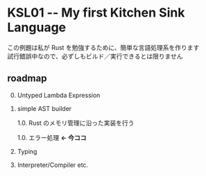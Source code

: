 # KSL01 -- My first Kitchen Sink Language

この例題は私が Rust を勉強するために、簡単な言語処理系を作ります  
試行錯誤中なので、必ずしもビルド／実行できるとは限りません

## roadmap

0. Untyped Lambda Expression

0. simple AST builder

	1.0. Rust のメモリ管理に沿った実装を行う

	1.0. エラー処理   **<- 今ココ**

0. Typing

0. Interpreter/Compiler etc.





